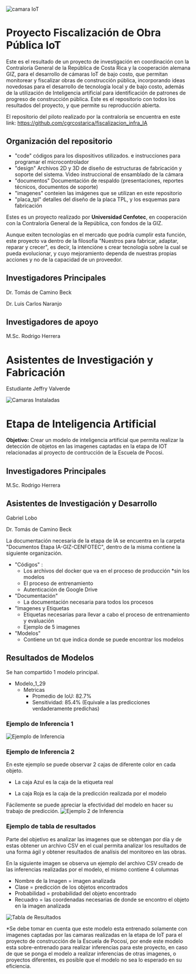 ![camara IoT](https://github.com/Universidad-Cenfotec/Contraloria/blob/main/imagenes/header.JPG)
# Proyecto Fiscalización de Obra Pública IoT

Este es el resultado de un proyecto de investigación en coordinación con la Contraloría General de la República de Costa Rica y la cooperación alemana GIZ, para el desarrollo de cámaras IoT de bajo costo, que permitan monitorear y fiscalizar obras de construcción pública, incorporando ideas novedosas para el desarrollo de tecnología local y de bajo costo, además de la utilización de Inteligencia artificial para identificación de patrones de progreso de construcción pública. Este es el repositorio con todos los resultados del proyecto, y que permite su reproducción abierta.

El repositorio del piloto realizado por la contraloría se encuentra en este link:
https://github.com/cgrcostarica/fiscalizacion_infra_IA

## Organización del repositorio
- "code" códigos para los dispositivos utilizados. e instrucciones para programar el microcontrolador
- "design" Archivos 2D y 3D de diseño de estructuras de fabricación y soporte del sistema. Video instruccional de ensamblado de la cámara
- "documentos" Documentación de respaldo (presentaciones, reportes técnicos, documentos de soporte)
- "imagenes" conteien las imágenes que se utilizan en este repositorio
- "placa_tpl" detalles del diseño de la placa TPL, y los esquemas para fabricación


Estes es un proyecto realizado por **Universidad Cenfotec**, en cooperación con la Contraloría General de la República, con fondos de la GIZ.

Aunque exiten tecnologías en el mercado que podría cumplir esta función, este proyecto va dentro de la filosofía "Nuestros para fabricar, adaptar, reparar y crecer", es decir, la intencióne s crear tecnología sobre la cual se pueda evolucionar, y cuyo mejoramiento dependa de nuestras propias acciones y no de la capacidad de un proveedor.

## Investigadores Principales

Dr. Tomás de Camino Beck

Dr. Luis Carlos Naranjo

## Investigadores de apoyo

M.Sc. Rodrigo Herrera

# Asistentes de Investigación y Fabricación

Estudiante Jeffry Valverde

![Camaras Instaladas](https://github.com/Universidad-Cenfotec/Contraloria/blob/main/imagenes/footer.JPG)

# Etapa de Inteligencia Artificial

**Objetivo:** Crear un modelo de inteligencia artificial que permita realizar la detección de objetos en las imagenes captadas en la etapa de IOT relacionadas al proyecto de contrucción de la Escuela de Pocosi. 

## Investigadores Principales
M.Sc. Rodrigo Herrera

## Asistentes de Investigación y Desarrollo
Gabriel Lobo

Dr. Tomás de Camino Beck

La documentación necesaria de la etapa de IA se encuentra en la carpeta "Documentos Etapa IA-GIZ-CENFOTEC", dentro de la misma contiene la siguiente organización.
- "Códigos" :
  - Los archivos del docker que va en el proceso de producción *sin los modelos
  - El proceso de entrenamiento
  - Autenticación de Google Drive
- "Documentación"
  - La documentación necesaria para todos los procesos
- "Imagenes y Etiquetas
  - Etiquetas necesarias para llevar a cabo el proceso de entrenamiento y evaluación
  - Ejemplo de 5 imagenes
- "Modelos"
  - Contiene un txt que indica donde se puede encontrar los modelos
 
## Resultados de Modelos

Se han compartido 1 modelo principal. 
- Modelo_1_29
  - Metricas
    - Promedio de IoU: 82.7%
    - Sensitividad: 85.4% (Equivale a las predicciones verdaderamente predichas)

### Ejemplo de Inferencia 1
![Ejemplo de Inferencia](https://github.com/Universidad-Cenfotec/Contraloria/blob/main/imagenes/Ejemplo_Inferencia.jpg) 


### Ejemplo de Inferencia 2
En este ejemplo se puede observar 2 cajas de diferente color en cada objeto. 

- La caja Azul es la caja de la etiqueta real

- La caja Roja es la caja de la predicción realizada por el modelo

Fácilemente se puede apreciar la efectividad del modelo en hacer su trabajo de predicción. 
![Ejemplo 2 de Inferencia](https://github.com/Universidad-Cenfotec/Contraloria/blob/main/imagenes/Ejemplo_Inferencia2.jpg)

### Ejemplo de tabla de resultados
Parte del objetivo es analizar las imagenes que se obtengan por día y de estas obtener un archivo CSV en el cual permita analizar los resultados de una forma ágil y obtener resultados de analísis del monitoreo en las obras. 

En la siguiente imagen se observa un ejemplo del archivo CSV creado de las inferencias realizadas por el modelo, el mismo contiene 4 columnas
- Nombre de la Imagen = imagen analizada
- Clase = predicción de los objetos encontrados
- Probabilidad = probabilidad del objeto encontrado
- Recuadro = las coordenadas necesarias de donde se encontro el objeto en la imagen analizada

![Tabla de Resultados](https://github.com/Universidad-Cenfotec/Contraloria/blob/main/imagenes/Resultado_implementacion.jpg)

*Se debe tomar en cuenta que este modelo esta entrenado solamente con imagenes captadas por las camaras realizadas en la etapa de IoT para el proyecto de construcción de la Escuela de Pocosí, por ende este modelo esta sobre-entrenado para realizar inferencias para este proyecto, en caso de que se ponga el modelo a realizar inferencias de otras imagenes, o proyectos diferentes, es posible que el modelo no sea lo esperado en su eficiencia.
